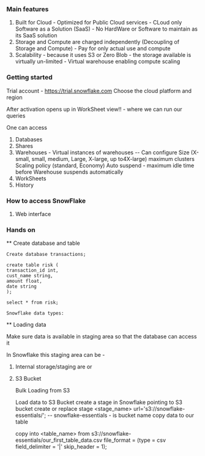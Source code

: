 
### Main features

1. Built for Cloud - Optimized for Public Cloud services - CLoud only Software as a Solution (SaaS) - No HardWare or Software to maintain as its SaaS solution
2. Storage and Compute are charged independently (Decoupling of Storage and Compute) - Pay for only actual use and compute
3. Scalability  - because it uses S3 or Zero Blob - the storage available is virtually un-limited -
   Virtual warehouse enabling compute scaling


### Getting started

Trial account - https://trial.snowflake.com
Choose the cloud platform and region

After activation opens up in WorkSheet view!! - where we can run our queries

One can access

1. Databases
2. Shares
3. Warehouses - Virtual instances of warehouses
   -- Can configure
      Size (X-small, small, medium, Large, X-large, up to4X-large)
      maximum clusters
      Scaling policy (standard, Economy)
      Auto suspend  - maximum idle time before Warehouse suspends automatically
4. WorkSheets
5. History


### How to access SnowFlake

1. Web interface


### Hands on

** Create database and table

    Create database transactions;

    create table risk (
    transaction_id int,
    cust_name string,
    amount float,
    date string
    );

    select * from risk;

    Snowflake data types:

** Loading data

   Make sure data is available in staging area so that the database can access it

   In Snowflake this staging area can be -
   1. Internal storage/staging are or
   2. S3 Bucket

      Bulk Loading from S3

      Load data to S3 Bucket
      create a stage in Snowflake pointing to S3 bucket
        create or replace stage <stage_name> url='s3://snowflake-essentials/';   -- snowflake-essentials - is bucket name
      copy data to our table

      copy into <table_name>
        from s3://snowflake-essentials/our_first_table_data.csv
        file_format = (type = csv field_delimiter = '|' skip_header = 1);






